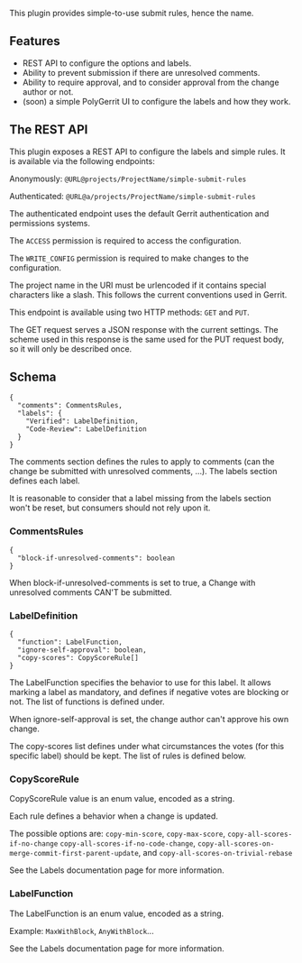 This plugin provides simple-to-use submit rules, hence the name.

## Features
- REST API to configure the options and labels.
- Ability to prevent submission if there are unresolved comments.
- Ability to require approval, and to consider approval from the change author or not.
- (soon) a simple PolyGerrit UI to configure the labels and how they work.

## The REST API
This plugin exposes a REST API to configure the labels and simple rules. It is available via the
following endpoints:

Anonymously: `@URL@projects/ProjectName/simple-submit-rules`

Authenticated: `@URL@a/projects/ProjectName/simple-submit-rules`

The authenticated endpoint uses the default Gerrit authentication and permissions systems.

The `ACCESS` permission is required to access the configuration.

The `WRITE_CONFIG` permission is required to make changes to the configuration.

The project name in the URI must be urlencoded if it contains special characters like a slash.
This follows the current conventions used in Gerrit.

This endpoint is available using two HTTP methods: `GET` and `PUT`.

The GET request serves a JSON response with the current settings. The scheme used in this
response is the same used for the PUT request body, so it will only be described once.

## Schema

```
{
  "comments": CommentsRules,
  "labels": {
    "Verified": LabelDefinition,
    "Code-Review": LabelDefinition
  }
}
```

The comments section defines the rules to apply to comments (can the change be submitted with
unresolved comments, …). The labels section defines each label.

It is reasonable to consider that a label missing from the labels section won't be reset,
but consumers should not rely upon it.

### CommentsRules

```
{
  "block-if-unresolved-comments": boolean
}
```

When block-if-unresolved-comments is set to true, a Change with unresolved comments
CAN'T be submitted.

### LabelDefinition

```
{
  "function": LabelFunction,
  "ignore-self-approval": boolean,
  "copy-scores": CopyScoreRule[]
}
```

The LabelFunction specifies the behavior to use for this label.
It allows marking a label as mandatory, and defines if negative votes are blocking or not.
The list of functions is defined under.

When ignore-self-approval is set, the change author can't approve his own change.

The copy-scores list defines under what circumstances the votes (for this specific label)
should be kept. The list of rules is defined below.


### CopyScoreRule
CopyScoreRule value is an enum value, encoded as a string.

Each rule defines a behavior when a change is updated.

The possible options are: `copy-min-score`, `copy-max-score`, `copy-all-scores-if-no-change`
`copy-all-scores-if-no-code-change`, `copy-all-scores-on-merge-commit-first-parent-update`, and
`copy-all-scores-on-trivial-rebase`

See the Labels documentation page for more information.

### LabelFunction
The LabelFunction is an enum value, encoded as a string.

Example: `MaxWithBlock`, `AnyWithBlock`...

See the Labels documentation page for more information.
